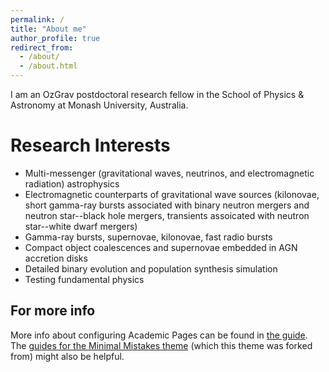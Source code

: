 ```yaml
---
permalink: /
title: "About me"
author_profile: true
redirect_from: 
  - /about/
  - /about.html
---
```


I am an OzGrav postdoctoral research fellow in the School of Physics & Astronomy at Monash University, Australia. 


Research Interests
======
* Multi-messenger (gravitational waves,  neutrinos, and electromagnetic radiation) astrophysics 
* Electromagnetic counterparts of gravitational wave sources (kilonovae, short gamma-ray bursts associated with binary neutron mergers and neutron star--black hole mergers, transients assoicated with neutron star--white dwarf mergers)
* Gamma-ray bursts, supernovae, kilonovae, fast radio bursts
* Compact object coalescences and supernovae embedded in AGN accretion disks
* Detailed binary evolution and population synthesis simulation
* Testing fundamental physics

For more info
------
More info about configuring Academic Pages can be found in [the guide](https://academicpages.github.io/markdown/). The [guides for the Minimal Mistakes theme](https://mmistakes.github.io/minimal-mistakes/docs/configuration/) (which this theme was forked from) might also be helpful.
